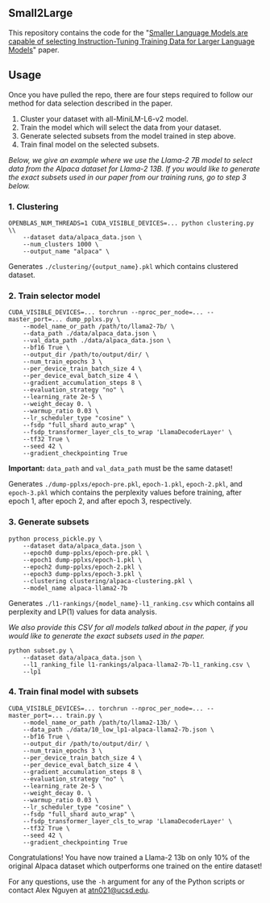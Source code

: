 ## Small2Large
This repository contains the code for the "[Smaller Language Models are capable of selecting Instruction-Tuning Training Data for Larger Language Models](https://placehold.co/600x400)" paper.

## Usage
Once you have pulled the repo, there are four steps required to follow our method for data selection described in the paper.

1. Cluster your dataset with all-MiniLM-L6-v2 model.
2. Train the model which will select the data from your dataset.
3. Generate selected subsets from the model trained in step above.
4. Train final model on the selected subsets.

*Below, we give an example where we use the Llama-2 7B model to select data from the Alpaca dataset for Llama-2 13B. If you would like to generate the exact subsets used in our paper from our training runs, go to step 3 below.*

### 1. Clustering
```
OPENBLAS_NUM_THREADS=1 CUDA_VISIBLE_DEVICES=... python clustering.py \\
    --dataset data/alpaca_data.json \
    --num_clusters 1000 \
    --output_name "alpaca" \
```
Generates `./clustering/{output_name}.pkl` which contains clustered dataset.

### 2. Train selector model
```
CUDA_VISIBLE_DEVICES=... torchrun --nproc_per_node=... --master_port=... dump_pplxs.py \
    --model_name_or_path /path/to/llama2-7b/ \
    --data_path ./data/alpaca_data.json \
    --val_data_path ./data/alpaca_data.json \
    --bf16 True \
    --output_dir /path/to/output/dir/ \
    --num_train_epochs 3 \
    --per_device_train_batch_size 4 \
    --per_device_eval_batch_size 4 \
    --gradient_accumulation_steps 8 \
    --evaluation_strategy "no" \
    --learning_rate 2e-5 \
    --weight_decay 0. \
    --warmup_ratio 0.03 \
    --lr_scheduler_type "cosine" \
    --fsdp "full_shard auto_wrap" \
    --fsdp_transformer_layer_cls_to_wrap 'LlamaDecoderLayer' \
    --tf32 True \
    --seed 42 \
    --gradient_checkpointing True
```
**Important:** `data_path` and `val_data_path` must be the same dataset!

Generates `./dump-pplxs/epoch-pre.pkl`, `epoch-1.pkl`, `epoch-2.pkl`, and `epoch-3.pkl` which contains the perplexity values before training, after epoch 1, after epoch 2, and after epoch 3, respectively.

### 3. Generate subsets

```
python process_pickle.py \
    --dataset data/alpaca_data.json \
    --epoch0 dump-pplxs/epoch-pre.pkl \
    --epoch1 dump-pplxs/epoch-1.pkl \
    --epoch2 dump-pplxs/epoch-2.pkl \
    --epoch3 dump-pplxs/epoch-3.pkl \
    --clustering clustering/alpaca-clustering.pkl \
    --model_name alpaca-llama2-7b
```

Generates `./l1-rankings/{model_name}-l1_ranking.csv` which contains all perplexity and LP(1) values for data analysis.

*We also provide this CSV for all models talked about in the paper, if you would like to generate the exact subsets used in the paper.*

```
python subset.py \
    --dataset data/alpaca_data.json \
    --l1_ranking_file l1-rankings/alpaca-llama2-7b-l1_ranking.csv \
    --lp1
```

### 4. Train final model with subsets

```
CUDA_VISIBLE_DEVICES=... torchrun --nproc_per_node=... --master_port=... train.py \
    --model_name_or_path /path/to/llama2-13b/ \
    --data_path ./data/10_low_lp1-alpaca-llama2-7b.json \
    --bf16 True \
    --output_dir /path/to/output/dir/ \
    --num_train_epochs 3 \
    --per_device_train_batch_size 4 \
    --per_device_eval_batch_size 4 \
    --gradient_accumulation_steps 8 \
    --evaluation_strategy "no" \
    --learning_rate 2e-5 \
    --weight_decay 0. \
    --warmup_ratio 0.03 \
    --lr_scheduler_type "cosine" \
    --fsdp "full_shard auto_wrap" \
    --fsdp_transformer_layer_cls_to_wrap 'LlamaDecoderLayer' \
    --tf32 True \
    --seed 42 \
    --gradient_checkpointing True
```

Congratulations! You have now trained a Llama-2 13b on only 10% of the original Alpaca dataset which outperforms one trained on the entire dataset!

For any questions, use the `-h` argument for any of the Python scripts or contact Alex Nguyen at atn021@ucsd.edu.